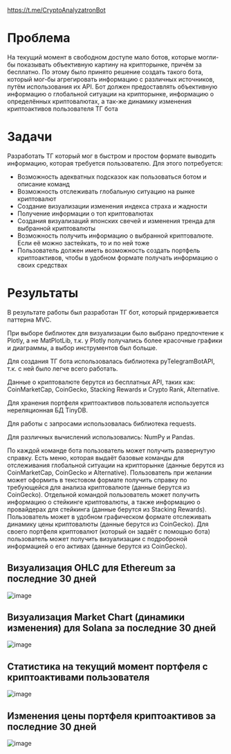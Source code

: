 https://t.me/CryptoAnalyzatronBot

# Проблема

На текущий момент в свободном доступе мало ботов, которые могли-бы показывать объективную картину на крипторынке, причём за бесплатно. 
По этому было принято решение создать такого бота, который мог-бы агрегировать информацию с различных источников, путём использования их API.
Бот должен предоставлять объективную информацию о глобальной ситуации на крипторынке, информацию о определённых криптовалютах, а так-же динамику изменения
криптоактивов пользователя ТГ бота

# Задачи

Разработать ТГ который мог в быстром и простом формате выводить информацию, которая требуется пользователю.
Для этого потребуется:
- Возможность адекватных подсказок как пользоваться ботом и описание команд
- Возможность отслеживать глобальную ситуацию на рынке криптовалют
- Создание визуализации изменения индекса страха и жадности
- Получение информации о топ криптовалютах
- Создания визуализаций японских свечей и изменения тренда для выбранной криптовалюты
- Возможность получить информацию о выбранной криптовалюте. Если её можно застейкать, то и по ней тоже
- Пользователь должен иметь возможность создать портфель криптоактивов, чтобы в удобном формате получать информацию о своих средствах

# Результаты

В результате работы был разработан ТГ бот, который придерживается паттерна MVC. 

При выборе библиотек для визуализации было выбрано предпочтение к Plotly, а не MatPlotLib, т.к. у Plotly получались более красочные графики и диаграммы, а выбор инструментов был больше.

Для создания ТГ бота использовалась библиотека pyTelegramBotAPI, т.к. с ней было легче всего работать. 

Данные о криптовалюте берутся из бесплатных API, таких как: CoinMarketCap, CoinGecko, Stacking Rewards и Crypto Rank, Alternative.

Для хранения портфеля криптоактивов пользователя используется нереляционная БД TinyDB.

Для работы с запросами использовалась библиотека requests.

Для различных вычислений использовались: NumPy и Pandas.

По каждой команде бота пользователь может получить развернутую справку. 
Есть меню, которая выдаёт базовые команды для отслеживания глобальной ситуации на крипторынке (данные берутся из CoinMarketCap, CoinGecko и Alternative).
Пользователь при желании может оформить в текстовом формате получить справку по требующейся для анализа криптовалюте (данные берутся из CoinGecko).
Отдельной командой пользователь может получить информацию о стейкинге криптовалюты, а также информацию о провайдерах для стейкинга (данные берутся из Stacking Rewards).
Пользователь может в удобном графическом формате отслеживать динамику цены криптовалюты (данные берутся из CoinGecko).
Для своего портфеля криптовалют (который он задаёт с помощью бота) пользователь может получить визуализации с подроброной информацией о его активах (данные берутся из CoinGecko).

## Визуализация OHLC для Ethereum за последние 30 дней

![image](https://github.com/Omegon226/Crypto_Analyzatron/assets/69383841/24ca0f30-a0be-4b1a-b79f-c9b5ac291f62)

## Визуализация Market Chart (динамики изменения) для Solana за последние 30 дней

![image](https://github.com/Omegon226/Crypto_Analyzatron/assets/69383841/f3979a0f-05c0-4abb-985b-2b1eda536b4c)

## Статистика на текущий момент портфеля с криптоактивами пользователя

![image](https://github.com/Omegon226/Crypto_Analyzatron/assets/69383841/ca163cd3-cca6-485d-9420-b7254072f1fd)

## Изменения цены портфеля криптоактивов за последние 30 дней

![image](https://github.com/Omegon226/Crypto_Analyzatron/assets/69383841/e070699b-662d-4514-993f-6bf77fb0dfce)

